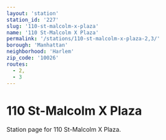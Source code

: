```yaml
---
layout: 'station'
station_id: '227'
slug: '110-st-malcolm-x-plaza'
name: '110 St-Malcolm X Plaza'
permalink: '/stations/110-st-malcolm-x-plaza-2,3/'
borough: 'Manhattan'
neighborhood: 'Harlem'
zip_code: '10026'
routes:
  - 2,
  - 3
---
```

# 110 St-Malcolm X Plaza

Station page for 110 St-Malcolm X Plaza.
